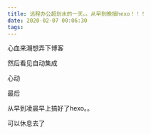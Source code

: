 ```yaml
---
title: 远程办公超划水的一天。。从早到晚搞hexo！！！
date: 2020-02-07 00:06:30
tags:
---
```

心血来潮想弄下博客

然后看见自动集成

心动

最后

从早到凌晨早上搞好了hexo。。

可以休息去了 
